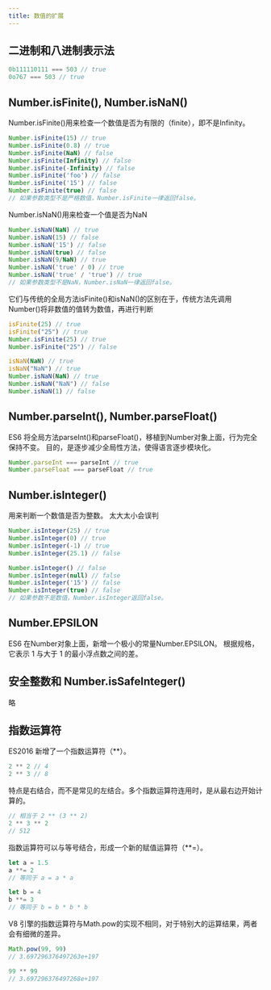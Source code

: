 ```yaml
---
title: 数值的扩展
---
```


## 二进制和八进制表示法

```javascript
0b111110111 === 503 // true
0o767 === 503 // true
```

## Number.isFinite(), Number.isNaN()

Number.isFinite()用来检查一个数值是否为有限的（finite），即不是Infinity。

```javascript
Number.isFinite(15) // true
Number.isFinite(0.8) // true
Number.isFinite(NaN) // false
Number.isFinite(Infinity) // false
Number.isFinite(-Infinity) // false
Number.isFinite('foo') // false
Number.isFinite('15') // false
Number.isFinite(true) // false
// 如果参数类型不是严格数值，Number.isFinite一律返回false。
```

Number.isNaN()用来检查一个值是否为NaN

```javascript
Number.isNaN(NaN) // true
Number.isNaN(15) // false
Number.isNaN('15') // false
Number.isNaN(true) // false
Number.isNaN(9/NaN) // true
Number.isNaN('true' / 0) // true
Number.isNaN('true' / 'true') // true
// 如果参数类型不是NaN，Number.isNaN一律返回false。
```

它们与传统的全局方法isFinite()和isNaN()的区别在于，传统方法先调用Number()将非数值的值转为数值，再进行判断

```javascript
isFinite(25) // true
isFinite("25") // true
Number.isFinite(25) // true
Number.isFinite("25") // false

isNaN(NaN) // true
isNaN("NaN") // true
Number.isNaN(NaN) // true
Number.isNaN("NaN") // false
Number.isNaN(1) // false
```

## Number.parseInt(), Number.parseFloat()

ES6 将全局方法parseInt()和parseFloat()，移植到Number对象上面，行为完全保持不变。
目的，是逐步减少全局性方法，使得语言逐步模块化。

```javascript
Number.parseInt === parseInt // true
Number.parseFloat === parseFloat // true
```

## Number.isInteger()

用来判断一个数值是否为整数。
太大太小会误判

```javascript
Number.isInteger(25) // true
Number.isInteger(0) // true
Number.isInteger(-1) // true
Number.isInteger(25.1) // false
```

```javascript
Number.isInteger() // false
Number.isInteger(null) // false
Number.isInteger('15') // false
Number.isInteger(true) // false
// 如果参数不是数值，Number.isInteger返回false。
```

## Number.EPSILON

ES6 在Number对象上面，新增一个极小的常量Number.EPSILON。
根据规格，它表示 1 与大于 1 的最小浮点数之间的差。

## 安全整数和 Number.isSafeInteger()

略

## 指数运算符

ES2016 新增了一个指数运算符（**）。

```javascript
2 ** 2 // 4
2 ** 3 // 8
```

特点是右结合，而不是常见的左结合。多个指数运算符连用时，是从最右边开始计算的。

```javascript
// 相当于 2 ** (3 ** 2)
2 ** 3 ** 2
// 512
```

指数运算符可以与等号结合，形成一个新的赋值运算符（**=）。

```javascript
let a = 1.5
a **= 2
// 等同于 a = a * a

let b = 4
b **= 3
// 等同于 b = b * b * b
```

V8 引擎的指数运算符与Math.pow的实现不相同，对于特别大的运算结果，两者会有细微的差异。

```javascript
Math.pow(99, 99)
// 3.697296376497263e+197

99 ** 99
// 3.697296376497268e+197
```
